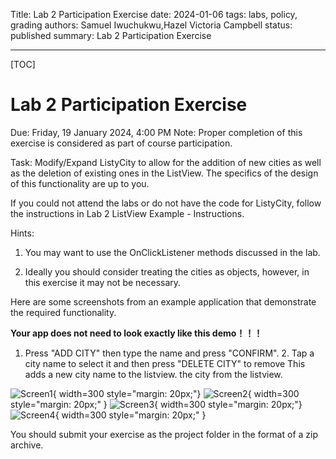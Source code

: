 Title: Lab 2 Participation Exercise
date: 2024-01-06
tags: labs, policy, grading
authors: Samuel Iwuchukwu,Hazel Victoria Campbell
status: published
summary: Lab 2 Participation Exercise

----

[TOC]

# Lab 2 Participation Exercise

Due: Friday, 19 January 2024, 4:00 PM
Note: Proper completion of this exercise is considered as part of course participation.

Task: Modify/Expand ListyCity to allow for the addition of new cities as well as the deletion of existing ones in the ListView. The specifics of the design of this functionality are up to you.

If you could not attend the labs or do not have the code for ListyCity, follow the instructions in Lab 2 ListView Example - Instructions. 

Hints:

1. You may want to use the OnClickListener methods discussed in the lab.

2. Ideally you should consider treating the cities as objects, however, in this exercise it may not be necessary.


Here are some screenshots from an example application that demonstrate the required functionality. 

**Your app does not need to look exactly like this demo！！！**

1. Press "ADD CITY" then type the name and press "CONFIRM".          2. Tap a city name to select it and then press "DELETE CITY" to remove
This adds a new city name to the listview.                                               the city from the listview.

![Screen1]({attach}../images/lab2/img1_lab2.png){ width=300 style="margin: 20px;"}
![Screen2]({attach}../images/lab2/img2_lab2.png){ width=300 style="margin: 20px;" }
![Screen3]({attach}../images/lab2/img3_lab2.png){ width=300 style="margin: 20px;"}
![Screen4]({attach}../images/lab2/img1_lab2.png){ width=300 style="margin: 20px;" }



You should submit your exercise as the project folder in the format of a zip archive.